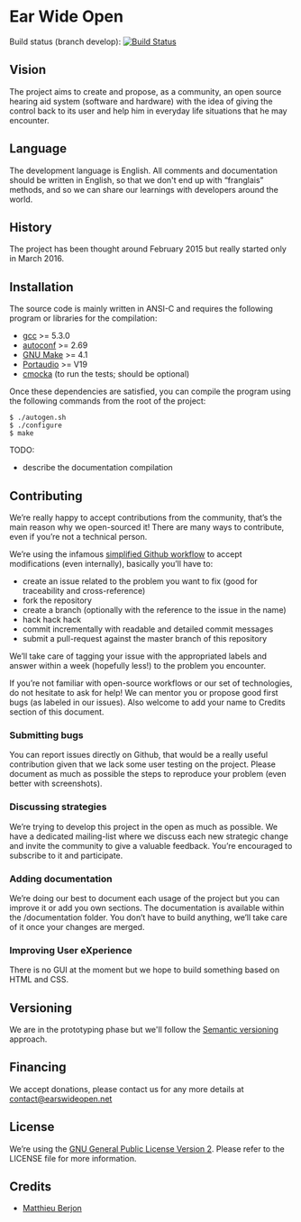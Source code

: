 # Ear Wide Open

Build status (branch develop): [![Build Status](https://travis-ci.org/earswideopen/ewo.svg?branch=develop)](https://travis-ci.org/earswideopen/ewo)

## Vision

The project aims to create and propose, as a community, an open source hearing
aid system (software and hardware) with the idea of giving the control back to
its user and help him in everyday life situations that he may encounter.

## Language

The development language is English. All comments and documentation should be
written in English, so that we don't end up with “franglais” methods, and so we
can share our learnings with developers around the world.

## History

The project has been thought around February 2015 but really started only in
March 2016.

## Installation

The source code is mainly written in ANSI-C and requires the following program
or libraries for the compilation:

- [gcc](https://gcc.gnu.org/) >= 5.3.0
- [autoconf](https://www.gnu.org/software/autoconf/autoconf.html) >= 2.69
- [GNU Make](https://www.gnu.org/software/make/) >= 4.1
- [Portaudio](http://www.portaudio.com/) >= V19
- [cmocka](https://cmocka.org/) (to run the tests; should be optional)

Once these dependencies are satisfied, you can compile the program using the following
commands from the root of the project:

```
$ ./autogen.sh
$ ./configure
$ make
```

TODO:
- describe the documentation compilation

## Contributing

We’re really happy to accept contributions from the community, that’s the main
reason why we open-sourced it! There are many ways to contribute, even if
you’re not a technical person.

We’re using the infamous [simplified Github workflow][l1] to accept
modifications (even internally), basically you’ll have to:

* create an issue related to the problem you want to fix (good for traceability
  and cross-reference)
* fork the repository
* create a branch (optionally with the reference to the issue in the name)
* hack hack hack
* commit incrementally with readable and detailed commit messages
* submit a pull-request against the master branch of this repository

We’ll take care of tagging your issue with the appropriated labels and answer
within a week (hopefully less!) to the problem you encounter.

If you’re not familiar with open-source workflows or our set of technologies,
do not hesitate to ask for help! We can mentor you or propose good first bugs
(as labeled in our issues). Also welcome to add your name to Credits section 
of this document.

### Submitting bugs

You can report issues directly on Github, that would be a really useful
contribution given that we lack some user testing on the project. Please
document as much as possible the steps to reproduce your problem (even better
with screenshots).

### Discussing strategies

We’re trying to develop this project in the open as much as possible. We have a
dedicated mailing-list where we discuss each new strategic change and invite
the community to give a valuable feedback. You’re encouraged to subscribe to it
and participate.

### Adding documentation

We’re doing our best to document each usage of the project but you can improve
it or add you own sections. The documentation is available within the /documentation
folder. You don’t have to build anything, we’ll take care of it once your
changes are merged.

### Improving User eXperience

There is no GUI at the moment but we hope to build something based on HTML and
CSS.

## Versioning

We are in the prototyping phase but we'll follow the 
[Semantic versioning][l2] approach.


## Financing

We accept donations, please contact us for any more details at 
[contact@earswideopen.net][l3]

## License

We’re using the [GNU General Public License Version 2](LICENSE). Please refer to the
LICENSE file for more information.

## Credits

- [Matthieu Berjon][l4]


[l1]: http://scottchacon.com/2011/08/31/github-flow.html
[l2]: http://semver.org/
[l3]: mailto:contact@earswideopen.net
[l4]: https://berjon.net/matt
